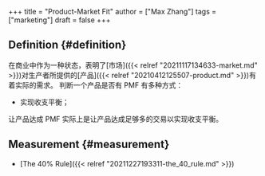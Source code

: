 +++
title = "Product-Market Fit"
author = ["Max Zhang"]
tags = ["marketing"]
draft = false
+++

## Definition {#definition}

在商业中作为一种状态，表明了[市场]({{< relref "20211117134633-market.md" >}})对生产者所提供的[产品]({{< relref "20210412125507-product.md" >}})有着实际的需求。
判断一个产品是否有 PMF 有多种方式：

-   实现收支平衡；

让产品达成 PMF 实际上是让产品达成足够多的交易以实现收支平衡。


## Measurement {#measurement}

-   [The 40% Rule]({{< relref "20211227193311-the_40_rule.md" >}})
